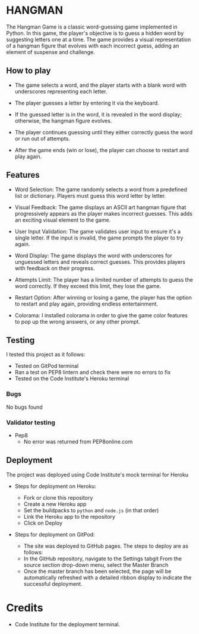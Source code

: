 # HANGMAN 

 The Hangman Game is a classic word-guessing game implemented in Python. In this game, the player's objective is to guess a hidden word by suggesting letters one at a time. The game provides a visual representation of a hangman figure that evolves with each incorrect guess, adding an element of suspense and challenge.
 ## How to play
 - The game selects a word, and the player starts with a blank word with underscores representing each letter.

- The player guesses a letter by entering it via the keyboard.

- If the guessed letter is in the word, it is revealed in the word display; otherwise, the hangman figure evolves.

- The player continues guessing until they either correctly guess the word or run out of attempts.

- After the game ends (win or lose), the player can choose to restart and play again.

## Features
- Word Selection: The game randomly selects a word from a predefined list or dictionary. Players must guess this word letter by letter.

- Visual Feedback: The game displays an ASCII art hangman figure that progressively appears as the player makes incorrect guesses. This adds an exciting visual element to the game.

- User Input Validation: The game validates user input to ensure it's a single letter. If the input is invalid, the game prompts the player to try again.

- Word Display: The game displays the word with underscores for unguessed letters and reveals correct guesses. This provides players with feedback on their progress.

- Attempts Limit: The player has a limited number of attempts to guess the word correctly. If they exceed this limit, they lose the game.

- Restart Option: After winning or losing a game, the player has the option to restart and play again, providing endless entertainment.

- Colorama: I installed colorama in order to give the game color features to pop up the wrong answers, or any other prompt. 

## Testing


I tested this project as it follows: 
- Tested on GitPod terminal 
- Ran a test on PEP8 lintern and check there were no errors to fix
- Tested on the Code Institute's Heroku terminal

### Bugs
No bugs found 

### Validator testing
- Pep8
   - No error was returned from PEP8online.com

## Deployment
The project was deployed using Code Institute's mock terminal for Heroku

- Steps for deployment on Heroku:
  - Fork or clone this repository
  - Create a new Heroku app 
  - Set the buildpacks to `python` and `node.js` (in that order)
  - Link the Heroku app to the repository
  - Click on Deploy

- Steps for deployment on GitPod:
    - The site was deployed to GitHub pages. The steps to deploy are as follows:
    - In the GitHub repository, navigate to the Settings tabgit From the source section drop-down menu, select the Master Branch
    - Once the master branch has been selected, the page will be automatically refreshed with a detailed ribbon display to indicate the successful deployment. 

# Credits
- Code Institute for the deployment terminal.